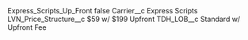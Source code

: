 <?xml version="1.0" encoding="UTF-8"?>
<CustomMetadata xmlns="http://soap.sforce.com/2006/04/metadata" xmlns:xsi="http://www.w3.org/2001/XMLSchema-instance" xmlns:xsd="http://www.w3.org/2001/XMLSchema">
    <label>Express_Scripts_Up_Front</label>
    <protected>false</protected>
    <values>
        <field>Carrier__c</field>
        <value xsi:type="xsd:string">Express Scripts</value>
    </values>
    <values>
        <field>LVN_Price_Structure__c</field>
        <value xsi:type="xsd:string">$59 w/ $199 Upfront</value>
    </values>
    <values>
        <field>TDH_LOB__c</field>
        <value xsi:type="xsd:string">Standard w/ Upfront Fee</value>
    </values>
</CustomMetadata>
